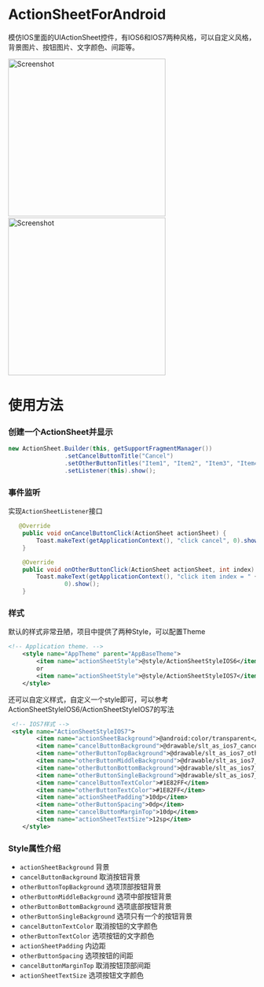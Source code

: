 # ActionSheetForAndroid
模仿IOS里面的UIActionSheet控件，有IOS6和IOS7两种风格，可以自定义风格，背景图片、按钮图片、文字颜色、间距等。

<p>
   <img src="https://raw.githubusercontent.com/baoyongzhang/ActionSheetForAndroid/master/screenshot-1.png" width="320" alt="Screenshot"/>
   &nbsp;&nbsp;
   <img src="https://raw.githubusercontent.com/baoyongzhang/ActionSheetForAndroid/master/screenshot-2.png" width="320" alt="Screenshot"/>
</p>

# 使用方法

### 创建一个ActionSheet并显示

```java
new ActionSheet.Builder(this, getSupportFragmentManager())
				.setCancelButtonTitle("Cancel")
				.setOtherButtonTitles("Item1", "Item2", "Item3", "Item4")
				.setListener(this).show();
```

### 事件监听

实现`ActionSheetListener`接口

```java
   @Override
	public void onCancelButtonClick(ActionSheet actionSheet) {
		Toast.makeText(getApplicationContext(), "click cancel", 0).show();
	}

	@Override
	public void onOtherButtonClick(ActionSheet actionSheet, int index) {
		Toast.makeText(getApplicationContext(), "click item index = " + index,
				0).show();
	}
```

### 样式

默认的样式非常丑陋，项目中提供了两种Style，可以配置Theme

```xml
<!-- Application theme. -->
    <style name="AppTheme" parent="AppBaseTheme">
        <item name="actionSheetStyle">@style/ActionSheetStyleIOS6</item>
        or
        <item name="actionSheetStyle">@style/ActionSheetStyleIOS7</item>
    </style>
```

还可以自定义样式，自定义一个style即可，可以参考ActionSheetStyleIOS6/ActionSheetStyleIOS7的写法

```xml
 <!-- IOS7样式 -->
 <style name="ActionSheetStyleIOS7">
        <item name="actionSheetBackground">@android:color/transparent</item>
        <item name="cancelButtonBackground">@drawable/slt_as_ios7_cancel_bt</item>
        <item name="otherButtonTopBackground">@drawable/slt_as_ios7_other_bt_top</item>
        <item name="otherButtonMiddleBackground">@drawable/slt_as_ios7_other_bt_middle</item>
        <item name="otherButtonBottomBackground">@drawable/slt_as_ios7_other_bt_bottom</item>
        <item name="otherButtonSingleBackground">@drawable/slt_as_ios7_other_bt_single</item>
        <item name="cancelButtonTextColor">#1E82FF</item>
        <item name="otherButtonTextColor">#1E82FF</item>
        <item name="actionSheetPadding">10dp</item>
        <item name="otherButtonSpacing">0dp</item>
        <item name="cancelButtonMarginTop">10dp</item>
        <item name="actionSheetTextSize">12sp</item>
    </style>
```

### Style属性介绍
* `actionSheetBackground` 背景
* `cancelButtonBackground` 取消按钮背景
* `otherButtonTopBackground` 选项顶部按钮背景
* `otherButtonMiddleBackground` 选项中部按钮背景
* `otherButtonBottomBackground` 选项底部按钮背景
* `otherButtonSingleBackground` 选项只有一个的按钮背景
* `cancelButtonTextColor` 取消按钮的文字颜色
* `otherButtonTextColor` 选项按钮的文字颜色
* `actionSheetPadding` 内边距
* `otherButtonSpacing` 选项按钮的间距
* `cancelButtonMarginTop` 取消按钮顶部间距
* `actionSheetTextSize` 选项按钮文字颜色


